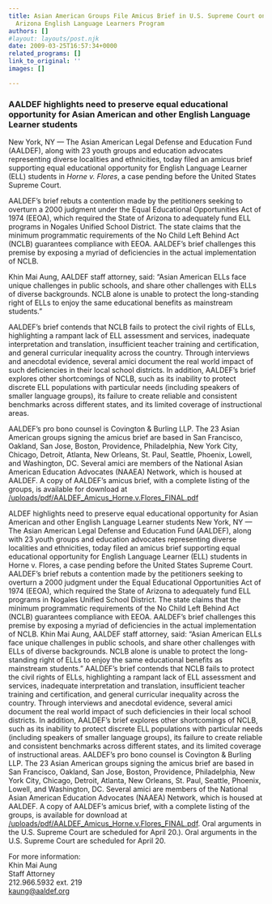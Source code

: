 ```yaml
---
title: Asian American Groups File Amicus Brief in U.S. Supreme Court on Adequacy of
  Arizona English Language Learners Program
authors: []
#layout: layouts/post.njk
date: 2009-03-25T16:57:34+0000
related_programs: []
link_to_original: ''
images: []

---
```

### AALDEF highlights need to preserve equal educational opportunity for Asian American and other English Language Learner students

New York, NY — The Asian American Legal Defense and Education Fund (AALDEF), along with 23 youth groups and education advocates representing diverse localities and ethnicities, today filed an amicus brief supporting equal educational opportunity for English Language Learner (ELL) students in _Horne v. Flores_, a case pending before the United States Supreme Court.

AALDEF’s brief rebuts a contention made by the petitioners seeking to overturn a 2000 judgment under the Equal Educational Opportunities Act of 1974 (EEOA), which required the State of Arizona to adequately fund ELL programs in Nogales Unified School District. The state claims that the minimum programmatic requirements of the No Child Left Behind Act (NCLB) guarantees compliance with EEOA. AALDEF’s brief challenges this premise by exposing a myriad of deficiencies in the actual implementation of NCLB.

Khin Mai Aung, AALDEF staff attorney, said: “Asian American ELLs face unique challenges in public schools, and share other challenges with ELLs of diverse backgrounds. NCLB alone is unable to protect the long-standing right of ELLs to enjoy the same educational benefits as mainstream students.”

AALDEF’s brief contends that NCLB fails to protect the civil rights of ELLs, highlighting a rampant lack of ELL assessment and services, inadequate interpretation and translation, insufficient teacher training and certification, and general curricular inequality across the country. Through interviews and anecdotal evidence, several amici document the real world impact of such deficiencies in their local school districts. In addition, AALDEF’s brief explores other shortcomings of NCLB, such as its inability to protect discrete ELL populations with particular needs (including speakers of smaller language groups), its failure to create reliable and consistent benchmarks across different states, and its limited coverage of instructional areas.

AALDEF’s pro bono counsel is Covington & Burling LLP. The 23 Asian American groups signing the amicus brief are based in San Francisco, Oakland, San Jose, Boston, Providence, Philadelphia, New York City, Chicago, Detroit, Atlanta, New Orleans, St. Paul, Seattle, Phoenix, Lowell, and Washington, DC. Several amici are members of the National Asian American Education Advocates (NAAEA) Network, which is housed at AALDEF. A copy of AALDEF’s amicus brief, with a complete listing of the groups, is available for download at [/uploads/pdf/AALDEF_Amicus_Horne.v.Flores_FINAL.pdf](/uploads/pdf/AALDEF_Amicus_Horne.v.Flores_FINAL.pdf)

ALDEF highlights need to preserve equal educational opportunity for Asian American and other English Language Learner students New York, NY — The Asian American Legal Defense and Education Fund (AALDEF), along with 23 youth groups and education advocates representing diverse localities and ethnicities, today filed an amicus brief supporting equal educational opportunity for English Language Learner (ELL) students in Horne v. Flores, a case pending before the United States Supreme Court. AALDEF’s brief rebuts a contention made by the petitioners seeking to overturn a 2000 judgment under the Equal Educational Opportunities Act of 1974 (EEOA), which required the State of Arizona to adequately fund ELL programs in Nogales Unified School District. The state claims that the minimum programmatic requirements of the No Child Left Behind Act (NCLB) guarantees compliance with EEOA. AALDEF’s brief challenges this premise by exposing a myriad of deficiencies in the actual implementation of NCLB. Khin Mai Aung, AALDEF staff attorney, said: “Asian American ELLs face unique challenges in public schools, and share other challenges with ELLs of diverse backgrounds. NCLB alone is unable to protect the long-standing right of ELLs to enjoy the same educational benefits as mainstream students.” AALDEF’s brief contends that NCLB fails to protect the civil rights of ELLs, highlighting a rampant lack of ELL assessment and services, inadequate interpretation and translation, insufficient teacher training and certification, and general curricular inequality across the country. Through interviews and anecdotal evidence, several amici document the real world impact of such deficiencies in their local school districts. In addition, AALDEF’s brief explores other shortcomings of NCLB, such as its inability to protect discrete ELL populations with particular needs (including speakers of smaller language groups), its failure to create reliable and consistent benchmarks across different states, and its limited coverage of instructional areas. AALDEF’s pro bono counsel is Covington & Burling LLP. The 23 Asian American groups signing the amicus brief are based in San Francisco, Oakland, San Jose, Boston, Providence, Philadelphia, New York City, Chicago, Detroit, Atlanta, New Orleans, St. Paul, Seattle, Phoenix, Lowell, and Washington, DC. Several amici are members of the National Asian American Education Advocates (NAAEA) Network, which is housed at AALDEF. A copy of AALDEF’s amicus brief, with a complete listing of the groups, is available for download at [/uploads/pdf/AALDEF_Amicus_Horne.v.Flores_FINAL.pdf](/uploads/pdf/AALDEF_Amicus_Horne.v.Flores_FINAL.pdf). Oral arguments in the U.S. Supreme Court are scheduled for April 20.). Oral arguments in the U.S. Supreme Court are scheduled for April 20.

For more information:  
Khin Mai Aung  
Staff Attorney  
212\.966.5932 ext. 219  
[kaung@aaldef.org](mailto:kaung@aaldef.org)